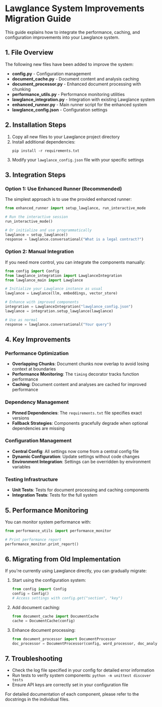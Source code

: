 # Lawglance System Improvements Migration Guide

This guide explains how to integrate the performance, caching, and configuration improvements into your Lawglance system.

## 1. File Overview

The following new files have been added to improve the system:

- **config.py** - Configuration management
- **document_cache.py** - Document content and analysis caching
- **document_processor.py** - Enhanced document processing with chunking
- **performance_utils.py** - Performance monitoring utilities
- **lawglance_integration.py** - Integration with existing Lawglance system
- **enhanced_runner.py** - Main runner script for the enhanced system
- **lawglance_config.json** - Configuration settings

## 2. Installation Steps

1. Copy all new files to your Lawglance project directory
2. Install additional dependencies:
   ```
   pip install -r requirements.txt
   ```
3. Modify your `lawglance_config.json` file with your specific settings

## 3. Integration Steps

### Option 1: Use Enhanced Runner (Recommended)

The simplest approach is to use the provided enhanced runner:

```python
from enhanced_runner import setup_lawglance, run_interactive_mode

# Run the interactive session
run_interactive_mode()

# Or initialize and use programmatically
lawglance = setup_lawglance()
response = lawglance.conversational("What is a legal contract?")
```

### Option 2: Manual Integration

If you need more control, you can integrate the components manually:

```python
from config import Config
from lawglance_integration import LawglanceIntegration
from lawglance_main import Lawglance

# Initialize your Lawglance instance as usual
lawglance = Lawglance(llm, embeddings, vector_store)

# Enhance with improved components
integration = LawglanceIntegration("lawglance_config.json")
lawglance = integration.setup_lawglance(lawglance)

# Use as normal
response = lawglance.conversational("Your query")
```

## 4. Key Improvements

### Performance Optimization

- **Overlapping Chunks**: Document chunks now overlap to avoid losing context at boundaries
- **Performance Monitoring**: The `timing` decorator tracks function performance
- **Caching**: Document content and analyses are cached for improved performance

### Dependency Management

- **Pinned Dependencies**: The `requirements.txt` file specifies exact versions
- **Fallback Strategies**: Components gracefully degrade when optional dependencies are missing

### Configuration Management

- **Central Config**: All settings now come from a central config file
- **Dynamic Configuration**: Update settings without code changes
- **Environment Integration**: Settings can be overridden by environment variables

### Testing Infrastructure

- **Unit Tests**: Tests for document processing and caching components
- **Integration Tests**: Tests for the full system

## 5. Performance Monitoring

You can monitor system performance with:

```python
from performance_utils import performance_monitor

# Print performance report
performance_monitor.print_report()
```

## 6. Migrating from Old Implementation

If you're currently using Lawglance directly, you can gradually migrate:

1. Start using the configuration system:
   ```python
   from config import Config
   config = Config()
   # Access settings with config.get("section", "key")
   ```

2. Add document caching:
   ```python
   from document_cache import DocumentCache
   cache = DocumentCache(config)
   ```

3. Enhance document processing:
   ```python
   from document_processor import DocumentProcessor
   doc_processor = DocumentProcessor(config, word_processor, doc_analyzer, concept_extractor, cache)
   ```

## 7. Troubleshooting

- Check the log file specified in your config for detailed error information
- Run tests to verify system components: `python -m unittest discover tests`
- Ensure API keys are correctly set in your configuration file

For detailed documentation of each component, please refer to the docstrings in the individual files.
